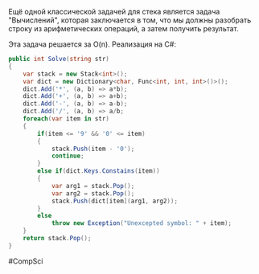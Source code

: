 Ещё одной классической задачей для стека является задача "Вычислений", которая заключается в том, что мы должны разобрать строку из арифметических операций, а затем получить результат.

Эта задача решается за O(n). Реализация на C#:
```cs
public int Solve(string str)
{
	var stack = new Stack<int>();
	var dict = new Dictionary<char, Func<int, int, int>()>();
	dict.Add('*', (a, b) => a*b);
	dict.Add('+', (a, b) => a+b);
	dict.Add('-', (a, b) => a-b);
	dict.Add('/', (a, b) => a/b;
	foreach(var item in str)
	{
		if(item <= '9' && '0' <= item)
		{
			stack.Push(item - '0');
			continue;	
		}
		else if(dict.Keys.Constains(item))
		{
			var arg1 = stack.Pop();
			var arg2 = stack.Pop();
			stack.Push(dict[item](arg1, arg2));
		}
		else
			throw new Exception("Unexcepted symbol: " + item);
	}
	return stack.Pop();
}
```

#CompSci 